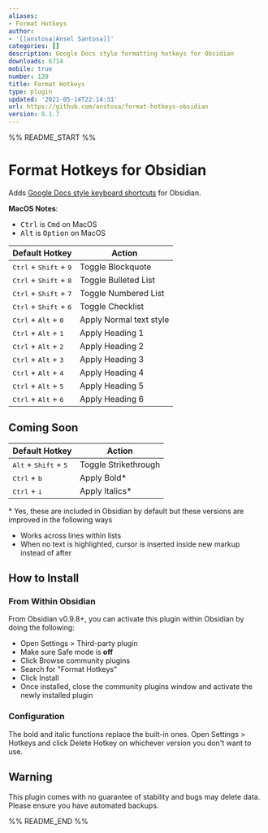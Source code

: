 ```yaml
---
aliases:
- Format Hotkeys
author:
- '[[anstosa|Ansel Santosa]]'
categories: []
description: Google Docs style formatting hotkeys for Obsidian
downloads: 6714
mobile: true
number: 120
title: Format Hotkeys
type: plugin
updated: '2021-05-14T22:14:31'
url: https://github.com/anstosa/format-hotkeys-obsidian
version: 0.1.7
---
```


%% README_START %%

# Format Hotkeys for Obsidian

Adds [Google Docs style keyboard shortcuts](https://support.google.com/docs/answer/179738) for Obsidian.

**MacOS Notes**:
* <kbd>Ctrl</kbd> is <kbd>Cmd</kbd> on MacOS
* <kbd>Alt</kbd> is <kbd>Option</kbd> on MacOS

| Default Hotkey                                    | Action                  |
| ------------------------------------------------- | ----------------------- |
| <kbd>Ctrl</kbd> + <kbd>Shift</kbd> + <kbd>9</kbd> | Toggle Blockquote       |
| <kbd>Ctrl</kbd> + <kbd>Shift</kbd> + <kbd>8</kbd> | Toggle Bulleted List    |
| <kbd>Ctrl</kbd> + <kbd>Shift</kbd> + <kbd>7</kbd> | Toggle Numbered List    |
| <kbd>Ctrl</kbd> + <kbd>Shift</kbd> + <kbd>6</kbd> | Toggle Checklist        |
| <kbd>Ctrl</kbd> + <kbd>Alt</kbd> + <kbd>0</kbd>   | Apply Normal text style |
| <kbd>Ctrl</kbd> + <kbd>Alt</kbd> + <kbd>1</kbd>   | Apply Heading 1         |
| <kbd>Ctrl</kbd> + <kbd>Alt</kbd> + <kbd>2</kbd>   | Apply Heading 2         |
| <kbd>Ctrl</kbd> + <kbd>Alt</kbd> + <kbd>3</kbd>   | Apply Heading 3         |
| <kbd>Ctrl</kbd> + <kbd>Alt</kbd> + <kbd>4</kbd>   | Apply Heading 4         |
| <kbd>Ctrl</kbd> + <kbd>Alt</kbd> + <kbd>5</kbd>   | Apply Heading 5         |
| <kbd>Ctrl</kbd> + <kbd>Alt</kbd> + <kbd>6</kbd>   | Apply Heading 6         |

## Coming Soon

| Default Hotkey                                    | Action                  |
| ------------------------------------------------- | ----------------------- |
| <kbd>Alt</kbd> + <kbd>Shift</kbd> + <kbd>5</kbd>  | Toggle Strikethrough    |
| <kbd>Ctrl</kbd> + <kbd>b</kbd>                    | Apply Bold*             |
| <kbd>Ctrl</kbd> + <kbd>i</kbd>                    | Apply Italics*          |

\* Yes, these are included in Obsidian by default but these versions are improved in the following ways
- Works across lines within lists
- When no text is highlighted, cursor is inserted inside new markup instead of after

## How to Install

### From Within Obsidian

From Obsidian v0.9.8+, you can activate this plugin within Obsidian by doing the following:

- Open Settings > Third-party plugin
- Make sure Safe mode is **off**
- Click Browse community plugins
- Search for "Format Hotkeys"
- Click Install
- Once installed, close the community plugins window and activate the newly installed plugin

### Configuration

The bold and italic functions replace the built-in ones. Open Settings > Hotkeys and click Delete Hotkey on whichever version you don't want to use.

## Warning

This plugin comes with no guarantee of stability and bugs may delete data.
Please ensure you have automated backups.

%% README_END %%